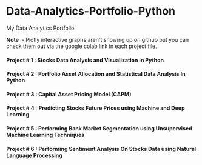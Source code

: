 # Data-Analytics-Portfolio-Python
My Data Analytics Portfolio

**Note** :- Plotly interactive graphs aren't showing up on github but you can check them out via the google colab link in each project file.


#### Project # 1 : Stocks Data Analysis and Visualization in Python 
#### Project # 2 : Portfolio Asset Allocation and Statistical Data Analysis In Python
#### Project # 3 : Capital Asset Pricing Model (CAPM)
#### Project # 4 : Predicting Stocks Future Prices using Machine and Deep Learning
#### Project # 5 : Performing Bank Market Segmentation using Unsupervised Machine Learning Techniques
#### Project # 6 : Performing Sentiment Analysis On Stocks Data using Natural Language Processing
